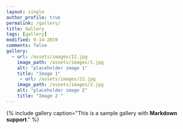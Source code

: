 ```yaml
---
layout: single
author_profile: true
permalink: /gallery/
title: Gallery
tags: [gallery]
modified: 9-14-2019
comments: false
gallery:
  - url: /assets/images/12.jpg
    image_path: /assets/images/1.jpg
    alt: "placeholder image 1"
    title: "Image 1"
     - url: /assets/images/22.jpg
    image_path: /assets/images/2.jpg
    alt: "placeholder image 2"
    title: "Image 2 "
---
```


{% include gallery caption="This is a sample gallery with **Markdown support**." %}


